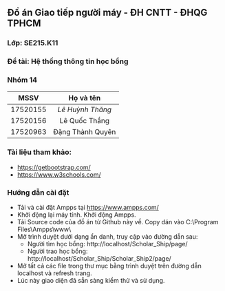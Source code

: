 ## Đồ án Giao tiếp người máy - ĐH CNTT - ĐHQG TPHCM
### Lớp: SE215.K11
### Đề tài: Hệ thống thông tin học bổng

### Nhóm 14

| MSSV        | Họ và tên           |
| ------------- |:-------------:|
| 17520155      | *Lê Huỳnh Thăng* |
| 17520156      | Lê Quốc Thắng     |
| 17520963      | Đặng Thành Quyên     |


### Tài liệu tham khảo: 
- https://getbootstrap.com/
- https://www.w3schools.com/

### Hướng dẫn cài đặt 
- Tải và cài đặt Ampps tại https://www.ampps.com/
- Khởi động lại máy tính. Khởi động Ampps.
- Tải Source code của đồ án từ Github này về. Copy dán vào C:\Program Files\Ampps\www\
- Mở trình duyệt dưới dạng ẩn danh, truy cập vào đường dẫn sau: 
  * Người tìm học bổng: http://localhost/Scholar_Ship/page/
  * Người trao học bổng: http://localhost/Scholar_Ship/Scholar_Ship2/page/
- Mở tất cả các file trong thư mục bằng trình duyệt trên đường dẫn localhost và refresh trang. 
- Lúc này giao diện đã sẵn sàng kiểm thử và sử dụng.
  

